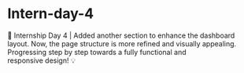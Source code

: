 # Intern-day-4
🚀 Internship Day 4 | Added another section to enhance the dashboard layout. Now, the page structure is more refined and visually appealing. Progressing step by step towards a fully functional and responsive design! 💡
